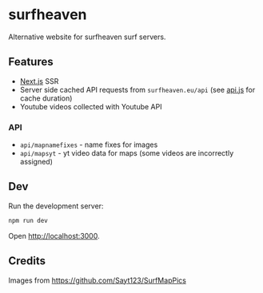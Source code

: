 # surfheaven

Alternative website for surfheaven surf servers.

## Features
- [Next.js](https://nextjs.org/) SSR
- Server side cached API requests from `surfheaven.eu/api` (see [api.js](https://github.com/joscha0/surfheaven/blob/main/services/api.js) for cache duration)
- Youtube videos collected with Youtube API
### API
- `api/mapnamefixes` - name fixes for images
- `api/mapsyt` - yt video data for maps (some videos are incorrectly assigned)

## Dev
Run the development server:

```bash
npm run dev
```

Open [http://localhost:3000](http://localhost:3000).

## Credits

Images from https://github.com/Sayt123/SurfMapPics

